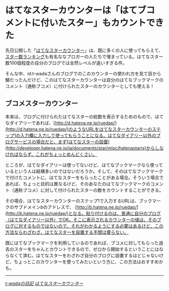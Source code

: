 # <span>はてなスターカウンターは</span><span>「はてブコメントに付いたスター」もカウントできた</span>

先日公開した「[はてなスターカウンター](http://hatenastar.heroku.com/)」は、既に多くの人に使ってもらえて、[スター数ランキング](http://hatenastar.heroku.com/#ranking)も有名ななブロガーの人たちで埋まっている。はてなスター数100個程度の自分のブログでは全然レベルが違いすぎる件。

そんな中、id:t-wadaさんのブログでのこのカウンターの使われ方を見て目から鱗だったんだけど、このはてなスターカウンターは自分のはてなブックマークのコメント（通称ブコメ）に付けられたスターのカウンターとしても使える！

<!-- READMORE -->


## ブコメスターカウンター

本来は、ブログに付けられたはてなスターの総数を表示するためのもので、はてなダイアリーであれば、[http://d.hatena.ne.jp/ruedap/](http://d.hatena.ne.jp/ruedap/)のようなURLをはてなスターカウンターのステップ1の入力欄に入力して使ってもらうことになる。はてなダイアリー以外のブログサービスの場合だと、まず[はてなスターの設置](http://developer.hatena.ne.jp/ja/documents/star/misc/hatenastarjs)からしなければならず、これがちょっとめんどくさい。

ところが、はてなダイアリーは使ってないけど、はてなブックマークなら使っているという人は結構多いのではないだろうか。そして、そのはてなブックマークで付けたコメントに、はてなスターをもらったことがある場合。そういう場合であれば、ちょっと目的は異なるけど、そのあなたのはてなブックマークのコメント（通称ブコメ）に対して付けられたスターの数をカウントすることができる。

その場合、はてなスターカウンターのステップ1で入力するURLは、ブックマークのサブドメイン*b*のアドレスで、 [http://b.hatena.ne.jp/ruedap/](http://b.hatena.ne.jp/ruedap/)となる。貼り付けるのは、普通に自分のブログ（はてなダイアリー以外）でOK。そこに表示されるカウンターの値は、そのブログに対するものではないので、それがわかるようにする必要はあるけど、この方法ならわざわざ、はてなスターを設置する手間は要らない。

既にはてなブックマークを利用しているのであれば、ブコメに対してもらった過去のスターをちゃんとカウントできるので、ゼロから開始するということにはならなくて済む。はてなスターをわざわざ自分のブログに設置するほどじゃないけど、ちょっとこのカウンターを使ってみたいという方に、この方法はおすすめかも。

---

<cite>[t-wadaの日記](http://d.hatena.ne.jp/t-wada/)</cite>
<cite>[はてなスターカウンター](http://hatenastar.heroku.com/)</cite>
